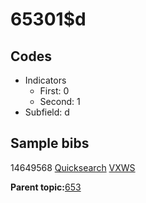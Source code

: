 # 65301$d

## Codes

-   Indicators
    -   First: 0
    -   Second: 1
-   Subfield: d

## Sample bibs

14649568 [Quicksearch](https://search.library.yale.edu/catalog/14649568) [VXWS](http://prodorbis.library.yale.edu:7014/vxws/GetHoldingsService?bibId=14649568)

**Parent topic:**[653](../../tags/653/653.md)

